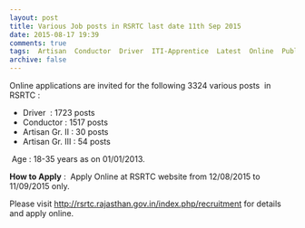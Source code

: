 ```yaml
---
layout: post
title: Various Job posts in RSRTC last date 11th Sep 2015   
date: 2015-08-17 19:39
comments: true
tags:  Artisan  Conductor  Driver  ITI-Apprentice  Latest  Online  Public-Sector  Rajasthan 
archive: false
---
```

Online applications are invited for the following 3324 various posts  in RSRTC :

- Driver  : 1723 posts
- Conductor : 1517 posts
- Artisan Gr. II : 30 posts
- Artisan Gr. III : 54 posts 

 Age : 18-35 years as on 01/01/2013.

**How to Apply** :  Apply Online at RSRTC website from 12/08/2015 to 11/09/2015 only.

Please visit <http://rsrtc.rajasthan.gov.in/index.php/recruitment> for details and apply online. 


